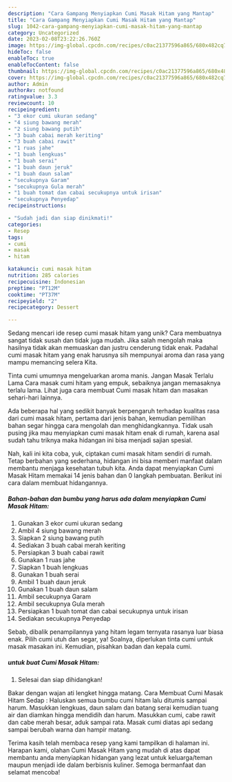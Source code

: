 ```yaml
---
description: "Cara Gampang Menyiapkan Cumi Masak Hitam yang Mantap"
title: "Cara Gampang Menyiapkan Cumi Masak Hitam yang Mantap"
slug: 1042-cara-gampang-menyiapkan-cumi-masak-hitam-yang-mantap
category: Uncategorized
date: 2023-02-08T23:22:26.760Z
image: https://img-global.cpcdn.com/recipes/c0ac21377596a865/680x482cq70/cumi-masak-hitam-foto-resep-utama.jpg
hideToc: false
enableToc: true
enableTocContent: false
thumbnail: https://img-global.cpcdn.com/recipes/c0ac21377596a865/680x482cq70/cumi-masak-hitam-foto-resep-utama.jpg
cover: https://img-global.cpcdn.com/recipes/c0ac21377596a865/680x482cq70/cumi-masak-hitam-foto-resep-utama.jpg
author: Admin
authorAv: notfound
ratingvalue: 3.3
reviewcount: 10
recipeingredient:
- "3 ekor cumi ukuran sedang"
- "4 siung bawang merah"
- "2 siung bawang putih"
- "3 buah cabai merah keriting"
- "3 buah cabai rawit"
- "1 ruas jahe"
- "1 buah lengkuas"
- "1 buah serai"
- "1 buah daun jeruk"
- "1 buah daun salam"
- "secukupnya Garam"
- "secukupnya Gula merah"
- "1 buah tomat dan cabai secukupnya untuk irisan"
- "secukupnya Penyedap"
recipeinstructions:

- "Sudah jadi dan siap dinikmati!"
categories:
- Resep
tags:
- cumi
- masak
- hitam

katakunci: cumi masak hitam 
nutrition: 285 calories
recipecuisine: Indonesian
preptime: "PT12M"
cooktime: "PT37M"
recipeyield: "2"
recipecategory: Dessert

---
```





Sedang mencari ide resep cumi masak hitam yang unik? Cara membuatnya sangat tidak susah dan tidak juga mudah. Jika salah mengolah maka hasilnya tidak akan memuaskan dan justru cenderung tidak enak. Padahal cumi masak hitam yang enak harusnya sih mempunyai aroma dan rasa yang mampu memancing selera Kita.





Tinta cumi umumnya mengeluarkan aroma manis. Jangan Masak Terlalu Lama Cara masak cumi hitam yang empuk, sebaiknya jangan memasaknya terlalu lama. Lihat juga cara membuat Cumi masak hitam dan masakan sehari-hari lainnya.

Ada beberapa hal yang sedikit banyak berpengaruh terhadap kualitas rasa dari cumi masak hitam, pertama dari jenis bahan, kemudian pemilihan bahan segar hingga cara mengolah dan menghidangkannya. Tidak usah pusing jika mau menyiapkan cumi masak hitam enak di rumah, karena asal sudah tahu triknya maka hidangan ini bisa menjadi sajian spesial.






Nah, kali ini kita coba, yuk, ciptakan cumi masak hitam sendiri di rumah. Tetap berbahan yang sederhana, hidangan ini bisa memberi manfaat dalam membantu menjaga kesehatan tubuh kita. Anda dapat menyiapkan Cumi Masak Hitam memakai 14 jenis bahan dan 0 langkah pembuatan. Berikut ini cara dalam membuat hidangannya.

<!--inarticleads1-->

##### Bahan-bahan dan bumbu yang harus ada dalam menyiapkan Cumi Masak Hitam:

1. Gunakan 3 ekor cumi ukuran sedang
1. Ambil 4 siung bawang merah
1. Siapkan 2 siung bawang putih
1. Sediakan 3 buah cabai merah keriting
1. Persiapkan 3 buah cabai rawit
1. Gunakan 1 ruas jahe
1. Siapkan 1 buah lengkuas
1. Gunakan 1 buah serai
1. Ambil 1 buah daun jeruk
1. Gunakan 1 buah daun salam
1. Ambil secukupnya Garam
1. Ambil secukupnya Gula merah
1. Persiapkan 1 buah tomat dan cabai secukupnya untuk irisan
1. Sediakan secukupnya Penyedap


Sebab, dibalik penampilannya yang hitam legam ternyata rasanya luar biasa enak. Pilih cumi utuh dan segar, ya! Soalnya, diperlukan tinta cumi untuk masak masakan ini. Kemudian, pisahkan badan dan kepala cumi. 

<!--inarticleads2-->

#####  untuk buat Cumi Masak Hitam:


1. Selesai dan siap dihidangkan!

Bakar dengan wajan ati lengket hingga matang. Cara Membuat Cumi Masak Hitam Sedap : Haluskan semua bumbu cumi hitam lalu ditumis sampai harum. Masukkan lengkuas, daun salam dan batang serai kemudian tuang air dan diamkan hingga mendidih dan harum. Masukkan cumi, cabe rawit dan cabe merah besar, aduk sampai rata. Masak cumi diatas api sedang sampai berubah warna dan hampir matang. 

Terima kasih telah membaca resep yang kami tampilkan di halaman ini. Harapan kami, olahan Cumi Masak Hitam yang mudah di atas dapat membantu anda menyiapkan hidangan yang lezat untuk keluarga/teman maupun menjadi ide dalam berbisnis kuliner. Semoga bermanfaat dan selamat mencoba!
